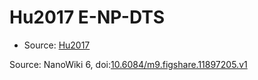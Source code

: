 <a name="material" />

# Hu2017 E-NP-DTS
<script type="application/ld+json">
  {
    "@context": "https://schema.org/",
    "@type": "ChemicalSubstance",
    "@id": "https://egonw.github.io/nanowiki/nanowiki474.html#material",
    "http://purl.org/dc/terms/conformsTo":
      {
        "@type": "CreativeWork",
        "@id": "https://bioschemas.org/profiles/ChemicalSubstance/0.4-RELEASE/"
      },
    "identfier": "474",
    "name": "Hu2017 E-NP-DTS",
    "url": "https://egonw.github.io/nanowiki/nanowiki474.html#material",
    "sameAs": "http://127.0.0.1/mediawiki/index.php/Special:URIResolver/Hu2017_E-2DNP-2DDTS"
  }
</script>


* Source: [Hu2017](articleHu2017.md)


Source: NanoWiki 6, doi:[10.6084/m9.figshare.11897205.v1](https://doi.org/10.6084/m9.figshare.11897205.v1)
